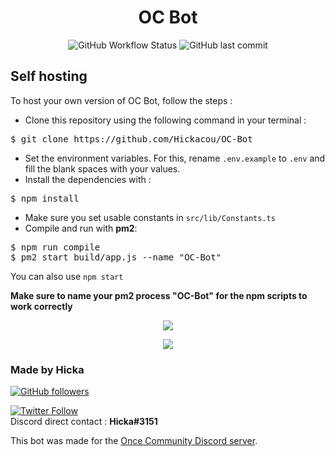 <div align="center">
<h1>OC Bot</h1>
<img alt="GitHub Workflow Status" src="https://img.shields.io/github/workflow/status/Hickacou/OC-Bot/Deploy">
<img alt="GitHub last commit" src="https://img.shields.io/github/last-commit/Hickacou/OC-Bot">
</div>
<h2>Self hosting</h2>
To host your own version of OC Bot, follow the steps : 

 - Clone this repository using the following command in your terminal :
<pre>
$ git clone https://github.com/Hickacou/OC-Bot
</pre>
- Set the environment variables. For this, rename <code>.env.example</code> to <code>.env</code> and fill the blank spaces with your values.
- Install the dependencies with : 
<pre>
$ npm install
</pre>
- Make sure you set usable constants in <code>src/lib/Constants.ts</code>
- Compile and run with <b>pm2</b>:
<pre>
$ npm run compile
$ pm2 start build/app.js --name "OC-Bot"
</pre>
You can also use <code>npm start</code>

<b>Make sure to name your pm2 process "OC-Bot" for the npm scripts to work correctly</b>

<div align="center">
<a href="https://forthebadge.com" target="_blank"><img src="https://forthebadge.com/images/badges/made-with-typescript.svg" /></a>

<a href="https://forthebadge.com" target="_blank"><img src="https://forthebadge.com/images/badges/powered-by-water.svg" /></a>
</div>
<h3>Made by Hicka</h3>
<a href="https://github.com/Hickacou" target="_blank"><img alt="GitHub followers" src="https://img.shields.io/github/followers/Hickacou?style=social"></a>

<a href="https://twitter.com/puddingmangue" target="_blank"><img alt="Twitter Follow" src="https://img.shields.io/twitter/follow/puddingmangue?style=social"></a>
<br>
Discord direct contact : **Hicka#3151**

This bot was made for the <a href="https://discord.gg/oncecommunity" target="_blank">Once Community Discord server</a>.